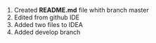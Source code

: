 1. Created **README.md** file whith branch master
2. Edited from github IDE
3. Added two files to IDEA
4. Added develop branch

